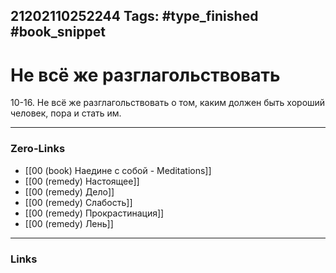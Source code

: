 21202110252244
Tags: #type_finished #book_snippet 
---
# Не всё же разглагольствовать

 10-16. Не всё же разглагольствовать о том, каким должен быть хороший человек, пора и стать им. 

---
### Zero-Links
 - [[00 (book) Наедине с собой - Meditations]]
 - [[00 (remedy) Настоящее]]
 - [[00 (remedy) Дело]]
 - [[00 (remedy) Слабость]]
 - [[00 (remedy) Прокрастинация]]
 - [[00 (remedy) Лень]]
---
### Links
